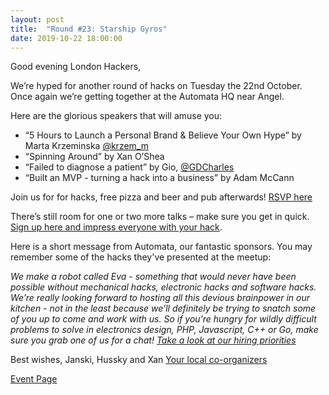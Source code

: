 ```yaml
---
layout: post
title:  "Round #23: Starship Gyros"
date: 2019-10-22 18:00:00
---
```

Good evening London Hackers,

We’re hyped for another round of hacks on Tuesday the 22nd October. Once again we’re getting together at the Automata HQ near Angel.

Here are the glorious speakers that will amuse you:
- “5 Hours to Launch a Personal Brand & Believe Your Own Hype” by Marta Krzeminska [@krzem_m](https://twitter.com/krzem_m)
- “Spinning Around” by Xan O’Shea
- “Failed to diagnose a patient” by Gio, [@GDCharles](https://twitter.com/gdcharles)
- “Built an MVP - turning a hack into a business” by Adam McCann

Join us for for hacks, free pizza and beer and pub afterwards! [RSVP here](https://www.meetup.com/London-Hack-and-Tell/events/pgstfryznbtb/)

There’s still room for one or two more talks – make sure you get in quick. [Sign up here and impress everyone with your hack](https://goo.gl/forms/34zs7dEoOetKNJe93).

Here is a short message from Automata, our fantastic sponsors. You may remember some of the hacks they've presented at the meetup:

*We make a robot called Eva - something that would never have been possible without mechanical hacks, electronic hacks and software hacks. We’re really looking forward to hosting all this devious brainpower in our kitchen - not in the least because we’ll definitely be trying to snatch some of you up to come and work with us. So if you’re hungry for wildly difficult problems to solve in electronics design, PHP, Javascript, C++ or Go, make sure you grab one of us for a chat! [Take a look at our hiring priorities](https://automata.tech/careers/)*

Best wishes,
Janski, Hussky and Xan
[Your local co-organizers](https://twitter.com/LndHackAndTell)

[Event Page](https://www.meetup.com/London-Hack-and-Tell/events/pgstfryznbtb/)
